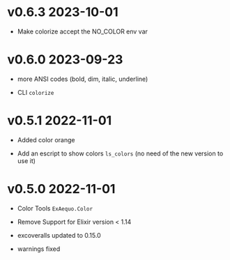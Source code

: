 # v0.6.3 2023-10-01

- Make colorize accept the NO_COLOR env var

# v0.6.0 2023-09-23

- more ANSI codes (bold, dim, italic, underline)

- CLI `colorize`

# v0.5.1 2022-11-01

- Added color orange

- Add an escript to show colors `ls_colors` (no need of the new version to use it)

# v0.5.0 2022-11-01

- Color Tools `ExAequo.Color`

- Remove Support for Elixir version < 1.14

- excoveralls updated to 0.15.0

- warnings fixed
